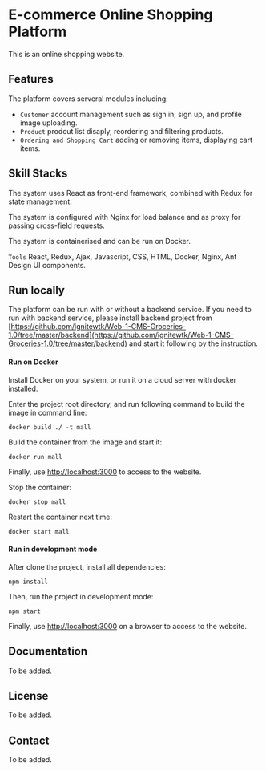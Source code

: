 # E-commerce Online Shopping Platform

This is an online shopping website. 

## Features

The platform covers serveral modules including: 
- ``Customer``  account management such as sign in, sign up, and profile image uploading.
- ``Product``  prodcut list disaply, reordering and filtering products.
- ``Ordering and Shopping Cart``  adding or removing items, displaying cart items.

## Skill Stacks

The system uses React as front-end framework, combined with Redux for state management. 

The system is configured with Nginx for load balance and as proxy for passing cross-field requests.

The system is containerised and can be run on Docker.


``Tools`` React, Redux, Ajax, Javascript, CSS, HTML, Docker, Nginx, Ant Design UI components.

## Run locally


The platform can be run with or without a backend service. If you need to run with backend service, please install backend project from [https://github.com/ignitewtk/Web-1-CMS-Groceries-1.0/tree/master/backend](https://github.com/ignitewtk/Web-1-CMS-Groceries-1.0/tree/master/backend) and start it following by the instruction.


#### Run on Docker

Install Docker on your system, or run it on a cloud server with docker installed.

Enter the project root directory, and run following command to build the image in command line:
```
docker build ./ -t mall
```
Build the container from the image and start it: 
```
docker run mall
```
Finally, use [http://localhost:3000](http://localhost:3000) to access to the website.

Stop the container:
```
docker stop mall
```
Restart the container next time:
```
docker start mall
```

#### Run in development mode

After clone the project, install all dependencies: 
```
npm install
```
Then, run the project in development mode:

```
npm start
```
Finally, use [http://localhost:3000](http://localhost:3000) on a browser to access to the website.

## Documentation

To be added.

## License

To be added.

## Contact 

To be added.
